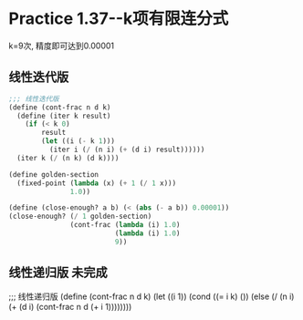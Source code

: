 # Practice 1.37--k项有限连分式

k=9次, 精度即可达到0.00001


## 线性迭代版

```lisp
;;; 线性迭代版
(define (cont-frac n d k)
  (define (iter k result)
    (if (< k 0)
        result
        (let ((i (- k 1)))
          (iter i (/ (n i) (+ (d i) result))))))
  (iter k (/ (n k) (d k))))

(define golden-section
  (fixed-point (lambda (x) (+ 1 (/ 1 x)))
               1.0))

(define (close-enough? a b) (< (abs (- a b)) 0.00001))
(close-enough? (/ 1 golden-section)
               (cont-frac (lambda (i) 1.0)
                          (lambda (i) 1.0)
                          9))
```

##  线性递归版 未完成
;;; 线性递归版
(define (cont-frac n d k)
  (let ((i 1)) 
    (cond ((= i k) ())
          (else (/ (n i) (+ (d i) (cont-frac n d (+ i 1))))))))

